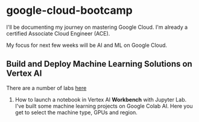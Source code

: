 # google-cloud-bootcamp
I'll be documenting my journey on mastering Google Cloud. I'm already a certified Associate Cloud Engineer (ACE).

My focus for next few weeks will be AI and ML on Google Cloud.

## Build and Deploy Machine Learning Solutions on Vertex AI
There are a number of labs [here](https://partner.cloudskillsboost.google/paths/17/course_templates/684)

1) How to launch a notebook in Vertex AI **Workbench** with Jupyter Lab. I've built some machine learning projects on Google Colab AI. Here you get to select the machine type, GPUs and region.
